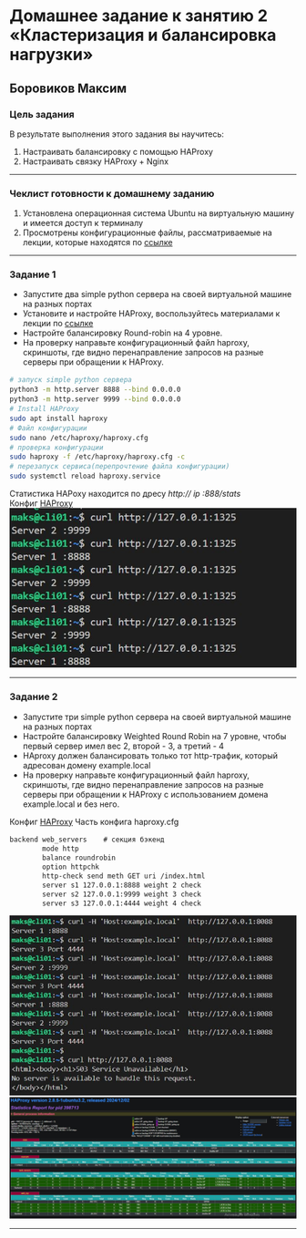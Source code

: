 # Домашнее задание к занятию 2 «Кластеризация и балансировка нагрузки»

## Боровиков Максим

### Цель задания
В результате выполнения этого задания вы научитесь:
1. Настраивать балансировку с помощью HAProxy
2. Настраивать связку HAProxy + Nginx

------

### Чеклист готовности к домашнему заданию

1. Установлена операционная система Ubuntu на виртуальную машину и имеется доступ к терминалу
2. Просмотрены конфигурационные файлы, рассматриваемые на лекции, которые находятся по [ссылке](2/)

------

### Задание 1
- Запустите два simple python сервера на своей виртуальной машине на разных портах
- Установите и настройте HAProxy, воспользуйтесь материалами к лекции по [ссылке](2/)
- Настройте балансировку Round-robin на 4 уровне.
- На проверку направьте конфигурационный файл haproxy, скриншоты, где видно перенаправление запросов на разные серверы при обращении к HAProxy.

```bash
# запуск simple python сервера
python3 -m http.server 8888 --bind 0.0.0.0
python3 -m http.server 9999 --bind 0.0.0.0
# Install HAProxy
sudo apt install haproxy
# Файл конфигурации
sudo nano /etc/haproxy/haproxy.cfg
# проверка конфигурации
sudo haproxy -f /etc/haproxy/haproxy.cfg -c
# перезапуск сервиса(перепрочтение файла конфигурации)
sudo systemctl reload haproxy.service
```
Статистика HAPoxy находится по дресу *http:// ip :888/stats*  
Конфиг [HAProxy](config/haproxy01.cfg)  
![check01](img/check_tcp.JPG)  

------

### Задание 2
- Запустите три simple python сервера на своей виртуальной машине на разных портах
- Настройте балансировку Weighted Round Robin на 7 уровне, чтобы первый сервер имел вес 2, второй - 3, а третий - 4
- HAproxy должен балансировать только тот http-трафик, который адресован домену example.local
- На проверку направьте конфигурационный файл haproxy, скриншоты, где видно перенаправление запросов на разные серверы при обращении к HAProxy c использованием домена example.local и без него.  

Конфиг [HAProxy](config/haproxy02.cfg) 
Часть конфига haproxy.cfg
```
backend web_servers    # секция бэкенд
        mode http
        balance roundrobin
        option httpchk
        http-check send meth GET uri /index.html
        server s1 127.0.0.1:8888 weight 2 check
        server s2 127.0.0.1:9999 weight 3 check
        server s3 127.0.0.1:4444 weight 4 check
```

![check_task02](img/check_task02.JPG)  
![HAProxy_stats](img/HAProxy_stats.JPG)  

---
